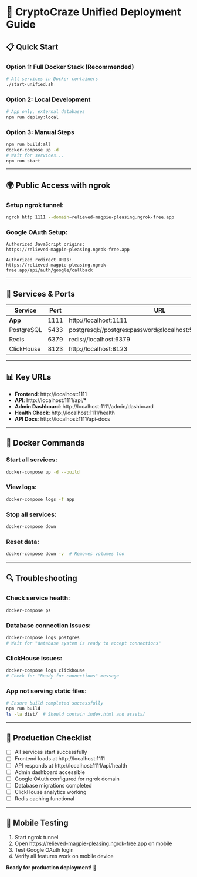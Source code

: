 # 🚀 CryptoCraze Unified Deployment Guide

## 📋 Quick Start

### Option 1: Full Docker Stack (Recommended)
```bash
# All services in Docker containers
./start-unified.sh
```

### Option 2: Local Development
```bash
# App only, external databases
npm run deploy:local
```

### Option 3: Manual Steps
```bash
npm run build:all
docker-compose up -d
# Wait for services...
npm run start
```

---

## 🌍 Public Access with ngrok

### Setup ngrok tunnel:
```bash
ngrok http 1111 --domain=relieved-magpie-pleasing.ngrok-free.app
```

### Google OAuth Setup:
```
Authorized JavaScript origins:
https://relieved-magpie-pleasing.ngrok-free.app

Authorized redirect URIs:
https://relieved-magpie-pleasing.ngrok-free.app/api/auth/google/callback
```

---

## 🔧 Services & Ports

| Service     | Port | URL                                    |
|-------------|------|----------------------------------------|
| **App**     | 1111 | http://localhost:1111                 |
| PostgreSQL  | 5433 | postgresql://postgres:password@localhost:5433/crypto_analyzer |
| Redis       | 6379 | redis://localhost:6379                |
| ClickHouse  | 8123 | http://localhost:8123                 |

---

## 📊 Key URLs

- **Frontend**: http://localhost:1111
- **API**: http://localhost:1111/api/*  
- **Admin Dashboard**: http://localhost:1111/admin/dashboard
- **Health Check**: http://localhost:1111/health
- **API Docs**: http://localhost:1111/api-docs

---

## 🐳 Docker Commands

### Start all services:
```bash
docker-compose up -d --build
```

### View logs:
```bash
docker-compose logs -f app
```

### Stop all services:
```bash
docker-compose down
```

### Reset data:
```bash
docker-compose down -v  # Removes volumes too
```

---

## 🔍 Troubleshooting

### Check service health:
```bash
docker-compose ps
```

### Database connection issues:
```bash
docker-compose logs postgres
# Wait for "database system is ready to accept connections"
```

### ClickHouse issues:
```bash
docker-compose logs clickhouse
# Check for "Ready for connections" message
```

### App not serving static files:
```bash
# Ensure build completed successfully
npm run build
ls -la dist/  # Should contain index.html and assets/
```

---

## 🎯 Production Checklist

- [ ] All services start successfully
- [ ] Frontend loads at http://localhost:1111
- [ ] API responds at http://localhost:1111/api/health
- [ ] Admin dashboard accessible
- [ ] Google OAuth configured for ngrok domain
- [ ] Database migrations completed
- [ ] ClickHouse analytics working
- [ ] Redis caching functional

---

## 📱 Mobile Testing

1. Start ngrok tunnel
2. Open https://relieved-magpie-pleasing.ngrok-free.app on mobile
3. Test Google OAuth login
4. Verify all features work on mobile device

**Ready for production deployment! 🚀**